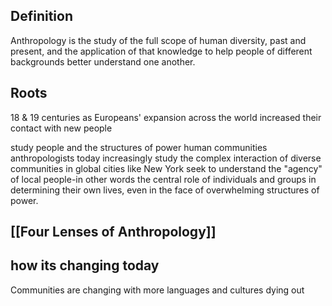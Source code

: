 ## Definition
Anthropology is the study of the full scope of human diversity, past and present, and the application of that knowledge to help people of different backgrounds better understand one another.

## Roots
18 & 19 centuries as Europeans' expansion across the world increased their contact with new people 

study people and the structures of power human communities 
anthropologists today increasingly study the complex interaction of diverse communities in global cities like New York
seek to understand the "agency" of local people-in other words the central role of individuals and groups in determining their own lives, even in the face of overwhelming structures of power.

## [[Four Lenses of Anthropology]] 

## how its changing today 
Communities are changing with more languages and cultures dying out
